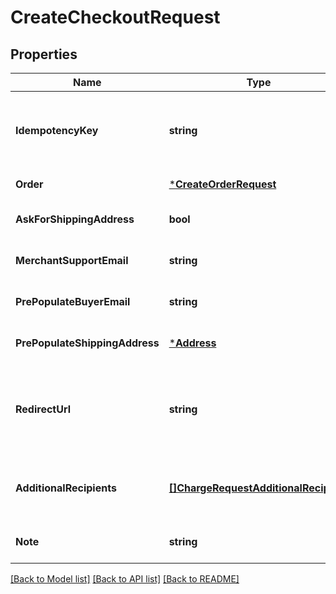 # CreateCheckoutRequest

## Properties
Name | Type | Description | Notes
------------ | ------------- | ------------- | -------------
**IdempotencyKey** | **string** | A unique string that identifies this checkout among others you have created. It can be any valid string but must be unique for every order sent to Square Checkout for a given location ID.  The idempotency key is used to avoid processing the same order more than once. If you are  unsure whether a particular checkout was created successfully, you can attempt it again with the same idempotency key and all the same other parameters without worrying about creating duplicates.  You should use a random number/string generator native to the language you are working in to generate strings for your idempotency keys.  For more information, see [Idempotency](https://developer.squareup.com/docs/working-with-apis/idempotency). | [default to null]
**Order** | [***CreateOrderRequest**](CreateOrderRequest.md) |  | [default to null]
**AskForShippingAddress** | **bool** | If &#x60;true&#x60;, Square Checkout collects shipping information on your behalf and stores  that information with the transaction information in the Square Seller Dashboard.  Default: &#x60;false&#x60;. | [optional] [default to null]
**MerchantSupportEmail** | **string** | The email address to display on the Square Checkout confirmation page and confirmation email that the buyer can use to contact the seller.  If this value is not set, the confirmation page and email display the primary email address associated with the seller&#x27;s Square account.  Default: none; only exists if explicitly set. | [optional] [default to null]
**PrePopulateBuyerEmail** | **string** | If provided, the buyer&#x27;s email is prepopulated on the checkout page as an editable text field.  Default: none; only exists if explicitly set. | [optional] [default to null]
**PrePopulateShippingAddress** | [***Address**](Address.md) |  | [optional] [default to null]
**RedirectUrl** | **string** | The URL to redirect to after the checkout is completed with &#x60;checkoutId&#x60;, &#x60;transactionId&#x60;, and &#x60;referenceId&#x60; appended as URL parameters. For example, if the provided redirect URL is &#x60;http://www.example.com/order-complete&#x60;, a successful transaction redirects the customer to:  &lt;pre&gt;&lt;code&gt;http://www.example.com/order-complete?checkoutId&#x3D;xxxxxx&amp;amp;referenceId&#x3D;xxxxxx&amp;amp;transactionId&#x3D;xxxxxx&lt;/code&gt;&lt;/pre&gt;  If you do not provide a redirect URL, Square Checkout displays an order confirmation page on your behalf; however, it is strongly recommended that you provide a redirect URL so you can verify the transaction results and finalize the order through your existing/normal confirmation workflow.  Default: none; only exists if explicitly set. | [optional] [default to null]
**AdditionalRecipients** | [**[]ChargeRequestAdditionalRecipient**](ChargeRequestAdditionalRecipient.md) | The basic primitive of a multi-party transaction. The value is optional. The transaction facilitated by you can be split from here.  If you provide this value, the &#x60;amount_money&#x60; value in your &#x60;additional_recipients&#x60; field cannot be more than 90% of the &#x60;total_money&#x60; calculated by Square for your order. The &#x60;location_id&#x60; must be a valid seller location where the checkout is occurring.  This field requires &#x60;PAYMENTS_WRITE_ADDITIONAL_RECIPIENTS&#x60; OAuth permission.  This field is currently not supported in the Square Sandbox. | [optional] [default to null]
**Note** | **string** | An optional note to associate with the &#x60;checkout&#x60; object.  This value cannot exceed 60 characters. | [optional] [default to null]

[[Back to Model list]](../README.md#documentation-for-models) [[Back to API list]](../README.md#documentation-for-api-endpoints) [[Back to README]](../README.md)

